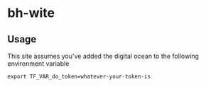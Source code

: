 # bh-wite

## Usage

This site assumes you've added the digital ocean to the following environment variable

```export TF_VAR_do_token=whatever-your-token-is```



